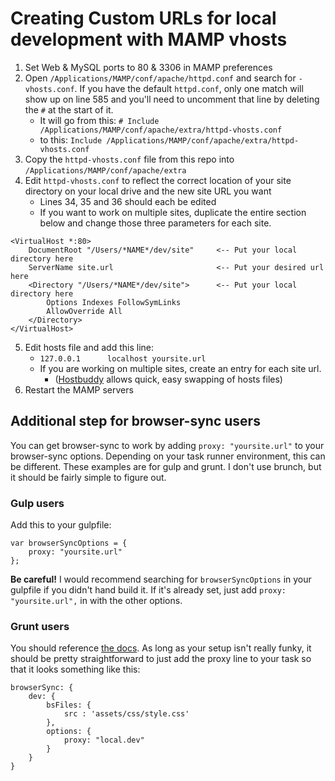 # Creating Custom URLs for local development with MAMP vhosts

1. Set Web & MySQL ports to 80 & 3306 in MAMP preferences
2. Open `/Applications/MAMP/conf/apache/httpd.conf` and search for `-vhosts.conf`. If you have the default `httpd.conf`, only one match will show up on line 585 and you'll need to uncomment that line by deleting the `#` at the start of it.
	* It will go from this: `# Include /Applications/MAMP/conf/apache/extra/httpd-vhosts.conf`
	* to this: `Include /Applications/MAMP/conf/apache/extra/httpd-vhosts.conf`
3. Copy the `httpd-vhosts.conf` file from this repo into `/Applications/MAMP/conf/apache/extra`
4. Edit `httpd-vhosts.conf` to reflect the correct location of your site directory on your local drive and the new site URL you want
	* Lines 34, 35 and 36 should each be edited
	* If you want to work on multiple sites, duplicate the entire section below and change those three parameters for each site.
```
<VirtualHost *:80>
    DocumentRoot "/Users/*NAME*/dev/site"     <-- Put your local directory here
    ServerName site.url                       <-- Put your desired url here
    <Directory "/Users/*NAME*/dev/site">      <-- Put your local directory here
        Options Indexes FollowSymLinks
        AllowOverride All
    </Directory>
</VirtualHost>
```
5. Edit hosts file and add this line:
	* `127.0.0.1      localhost yoursite.url`
	* If you are working on multiple sites, create an entry for each site url.
		* ([Hostbuddy](https://clickontyler.com/hostbuddy/) allows quick, easy swapping of hosts files)
6. Restart the MAMP servers

## Additional step for browser-sync users
You can get browser-sync to work by adding `proxy: "yoursite.url"` to your browser-sync options. Depending on your task runner environment, this can be different. These examples are for gulp and grunt. I don't use brunch, but it should be fairly simple to figure out.

### Gulp users
Add this to your gulpfile:
```
var browserSyncOptions = {
	proxy: "yoursite.url"
};
```

__Be careful!__ I would recommend searching for `browserSyncOptions` in your gulpfile if you didn't hand build it. If it's already set, just add `proxy: "yoursite.url",` in with the other options.

### Grunt users
You should reference [the docs](https://browsersync.io/docs/grunt). As long as your setup isn't really funky, it should be pretty straightforward to just add the proxy line to your task so that it looks something like this:
```
browserSync: {
	dev: {
		bsFiles: {
			src : 'assets/css/style.css'
		},
		options: {
			proxy: "local.dev"
		}
	}
}
```
